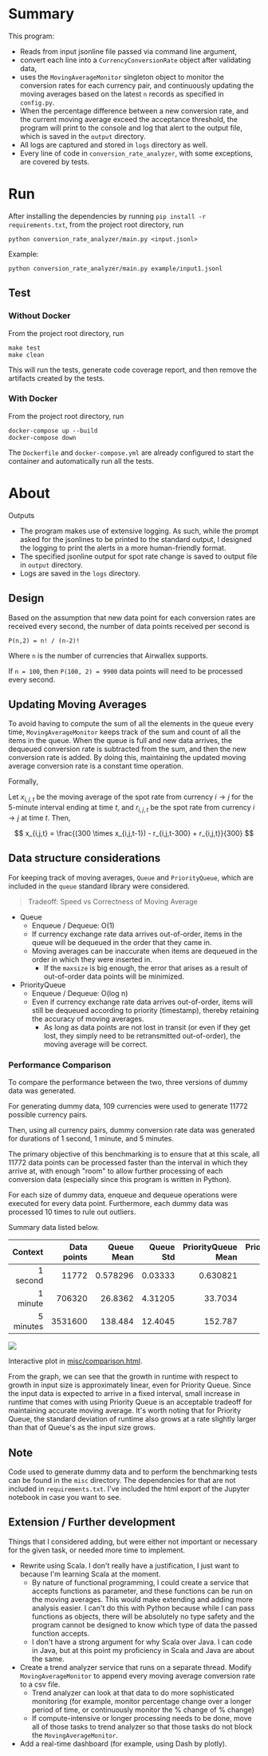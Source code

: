 
# Summary

This program:
- Reads from input jsonline file passed via command line argument,
- convert each line into a `CurrencyConversionRate` object after validating data,
- uses the `MovingAverageMonitor` singleton object to monitor the conversion rates for each currency pair, and
  continuously updating the moving averages based on the latest `n` records as specified in `config.py`. 
- When the percentage difference between a new conversion rate, and the current moving average exceed
  the acceptance threshold, the program will print to the console and log that alert to the output file, which is saved in the `output` directory.
- All logs are captured and stored in `logs` directory as well.
- Every line of code in `conversion_rate_analyzer`, with some exceptions, are covered by tests.

# Run
After installing the dependencies by running `pip install -r requirements.txt`,
from the project root directory, run

```
python conversion_rate_analyzer/main.py <input.jsonl>
```

Example:
```
python conversion_rate_analyzer/main.py example/input1.jsonl
```

## Test

### Without Docker
From the project root directory, run

```
make test
make clean
```
This will run the tests, generate code coverage report, and then remove the artifacts created by the tests.

### With Docker
From the project root directory, run

```
docker-compose up --build
docker-compose down
```
The `Dockerfile` and `docker-compose.yml` are already configured to start the container and automatically run all the tests.

# About

Outputs
- The program makes use of extensive logging. As such, while the prompt asked for the jsonlines to be printed to the standard output, I designed the logging to print the alerts in a more human-friendly format.	
- The specified jsonline output for spot rate change is saved to output file in `output` directory.
- Logs are saved in the `logs` directory.

## Design

Based on the assumption that new data point for each conversion rates are received every second, the number of data points received per second is

	P(n,2) = n! / (n-2)!

Where `n` is the number of currencies that Airwallex supports. 

If `n = 100`, then `P(100, 2) = 9900` data points will need to be processed every second.

## Updating Moving Averages
To avoid having to compute the sum of all the elements in the queue every time, `MovingAverageMonitor` keeps track of the sum and count of all the items in the queue. When the queue is full and new data arrives, the dequeued conversion rate is subtracted from the sum, and then the new conversion rate is added. By doing this, maintaining the updated moving average conversion rate is a constant time operation.

Formally,

Let $x_{i,j,t}$ be the moving average of the spot rate from currency $i \rightarrow j$ for the 5-minute interval ending at time $t$, and $r_{i,j,t}$ be the spot rate from currency $i \rightarrow j$ at time $t$. Then,

$$
x_{i,j,t} = \frac{(300 \times x_{i,j,t-1}) - r_{i,j,t-300} + r_{i,j,t}}{300}
$$

## Data structure considerations

For keeping track of moving averages, `Queue` and `PriorityQueue`, which are included in the `queue` standard library were considered.

> Tradeoff: Speed vs Correctness of Moving Average

- Queue
	- Enqueue / Dequeue: O(1)
	- If currency exchange rate data arrives out-of-order, items in the queue will be dequeued in the order that they came in.
	- Moving averages can be inaccurate when items are dequeued in the order in which they were inserted in.
		- If the `maxsize` is big enough, the error that arises as a result of out-of-order data points will be minimized.
- PriorityQueue
	- Enqueue / Dequeue: O(log n)
	- Even if currency exchange rate data arrives out-of-order, items will still be dequeued according to priority (timestamp), thereby retaining the accuracy of moving averages.
		- As long as data points are not lost in transit (or even if they get lost, they simply need to be retransmitted out-of-order), the moving average will be correct.

### Performance Comparison

To compare the performance between the two, three versions of dummy data was generated.

For generating dummy data, 109 currencies were used to generate 11772 possible currency pairs.

Then, using all currency pairs, dummy conversion rate data was generated for durations of 1 second, 1 minute, and 5 minutes.

The primary objective of this benchmarking is to ensure that at this scale, all 11772 data points can be processed faster than the interval in which they arrive at, with enough "room" to allow further processing of each conversion data (especially since this program is written in Python).

For each size of dummy data, enqueue and dequeue operations were executed for every data point. Furthermore, each dummy data was processed 10 times to rule out outliers. 


Summary data listed below.

| Context     | Data points |   Queue Mean |   Queue Std |   PriorityQueue Mean |   PriorityQueue Std |
|------------:|------------:|-------------:|------------:|---------------------:|--------------------:|
| 1 second    |    11772    |     0.578296 |     0.03333 |             0.630821 |             0.11334 |
| 1 minute    |   706320    |    26.8362   |     4.31205 |            33.7034   |             4.54141 |
| 5 minutes   |  3531600    |   138.484    |    12.4045  |           152.787    |            15.2419  |

![](misc/runtimes.png)

Interactive plot in [misc/comparison.html](misc/comparison.html).

From the graph, we can see that the growth in runtime with respect to growth in input size is approximately linear, even for Priority Queue.
Since the input data is expected to arrive in a fixed interval, small increase in runtime that comes with using Priority Queue is an acceptable tradeoff for maintaining accurate moving average.
It's worth noting that for Priority Queue, the standard deviation of runtime also grows at a rate slightly larger than that of Queue's as the input size grows.

## Note

Code used to generate dummy data and to perform the benchmarking tests can be found in the `misc` directory. The dependencies for that are not included in `requirements.txt`.
I've included the html export of the Jupyter notebook in case you want to see. 

## Extension / Further development

Things that I considered adding, but were either not important or necessary for the given task, or needed more time to implement.

- Rewrite using Scala. I don't really have a justification, I just want to because I'm learning Scala at the moment.
	- By nature of functional programming, I could create a service that accepts functions as parameter, and these functions can be run on the moving averages. This would make extending and adding more analysis easier. I can't do this with Python because while I can pass functions as objects, there will be absolutely no type safety and the program cannot be designed to know which type of data the passed function accepts.
	- I don't have a strong argument for why Scala over Java. I can code in Java, but at this point my proficiency in Scala and Java are about the same.
- Create a trend analyzer service that runs on a separate thread. Modify `MovingAverageMonitor` to append every moving average conversion rate to a csv file. 
	- Trend analyzer can look at that data to do more sophisticated monitoring (for example, monitor percentage change over a longer period of time, or continuously monitor the % change of % change)
	- If compute-intensive or longer processing needs to be done, move all of those tasks to trend analyzer so that those tasks do not block the `MovingAverageMonitor`.
- Add a real-time dashboard (for example, using Dash by plotly).